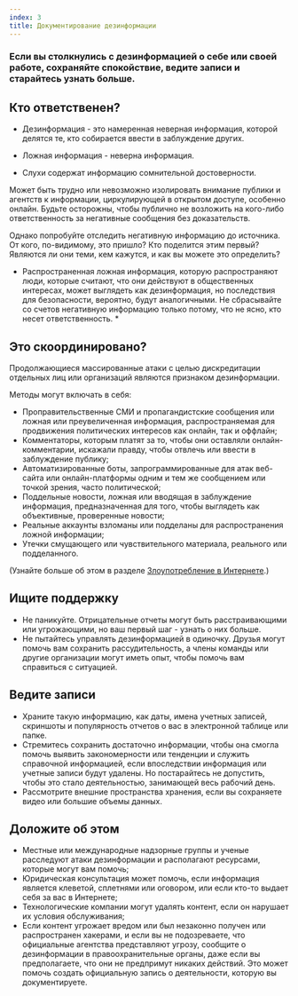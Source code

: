 ```yaml
---
index: 3
title: Документирование дезинформации
---
```

### Если вы столкнулись с дезинформацией о себе или своей работе, сохраняйте спокойствие, ведите записи и старайтесь узнать больше.

## Кто ответственен?

* Дезинформация - это намеренная неверная информация, которой делятся те, кто собирается ввести в заблуждение других.

* Ложная информация - неверна информация.

* Слухи содержат информацию сомнительной достоверности.

Может быть трудно или невозможно изолировать внимание публики и агентств к информации, циркулирующей в открытом доступе, особенно онлайн. Будьте осторожны, чтобы публично не возложить на кого-либо ответственность за негативные сообщения без доказательств.

Однако попробуйте отследить негативную информацию до источника. От кого, по-видимому, это пришло? Кто поделится этим первый? Являются ли они теми, кем кажутся, и как вы можете это определить?

* Распространенная ложная информация, которую распространяют люди, которые считают, что они действуют в общественных интересах, может выглядеть как дезинформация, но последствия для безопасности, вероятно, будут аналогичными. Не сбрасывайте со счетов негативную информацию только потому, что не ясно, кто несет ответственность. *

## Это скоординировано?

Продолжающиеся массированные атаки с целью дискредитации отдельных лиц или организаций являются признаком дезинформации.

Методы могут включать в себя:

* Проправительственные СМИ и пропагандистские сообщения или ложная или преувеличенная информация, распространяемая для продвижения политических интересов как онлайн, так и оффлайн;
* Комментаторы, которым платят за то, чтобы они оставляли онлайн-комментарии, искажали правду, чтобы отвлечь или ввести в заблуждение публику;
* Автоматизированные боты, запрограммированные для атак веб-сайта или онлайн-платформы одним и тем же сообщением или точкой зрения, часто политической;
* Поддельные новости, ложная или вводящая в заблуждение информация, предназначенная для того, чтобы выглядеть как объективные, проверенные новости;
* Реальные аккаунты взломаны или подделаны для распространения ложной информации;
* Утечки смущающего или чувствительного материала, реального или подделанного.

(Узнайте больше об этом в разделе [Злоупотребление в Интернете](umbrella://communications/online-abuse).)

## Ищите поддержку

* Не паникуйте. Отрицательные отчеты могут быть расстраивающими или угрожающими, но ваш первый шаг - узнать о них больше.
* Не пытайтесь управлять дезинформацией в одиночку. Друзья могут помочь вам сохранить рассудительность, а члены команды или другие организации могут иметь опыт, чтобы помочь вам справиться с ситуацией.

## Ведите записи

* Храните такую информацию, как даты, имена учетных записей, скриншоты и популярность отчетов о вас в электронной таблице или папке.
* Стремитесь сохранить достаточно информации, чтобы она смогла помочь выявить закономерности или тенденции и служить справочной информацией, если впоследствии информация или учетные записи будут удалены. Но постарайтесь не допустить, чтобы это стало деятельностью, занимающей весь рабочий день.
* Рассмотрите внешние пространства хранения, если вы сохраняете видео или большие объемы данных.

## Доложите об этом

* Местные или международные надзорные группы и ученые расследуют атаки дезинформации и располагают ресурсами, которые могут вам помочь;
* Юридическая консультация может помочь, если информация является клеветой, сплетнями или оговором, или если кто-то выдает себя за вас в Интернете;
* Технологические компании могут удалять контент, если он нарушает их условия обслуживания;
* Если контент угрожает вредом или был незаконно получен или распространен хакерами, и если вы не подозреваете, что официальные агентства представляют угрозу, сообщите о дезинформации в правоохранительные органы, даже если вы предполагаете, что они не предпримут никаких действий. Это может помочь создать официальную запись о деятельности, которую вы документируете.